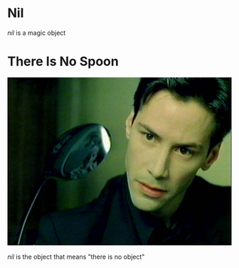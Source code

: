 # Nil

*nil* is a magic object

# There Is No Spoon

![](spoon.jpg)

*nil* is the object that means "there is no object"

